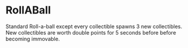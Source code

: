 # RollABall
Standard Roll-a-ball except every collectible spawns 3 new collectibles. New collectibles are worth double points for 5 seconds before before becoming immovable. ﻿

